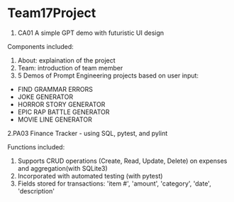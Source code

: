 # Team17Project

1. CA01
A simple GPT demo with futuristic UI design

Components included:
1) About: explaination of the project
2) Team: introduction of team member
3) 5 Demos of Prompt Engineering projects based on user input:
  - FIND GRAMMAR ERRORS
  - JOKE GENERATOR
  - HORROR STORY GENERATOR
  - EPIC RAP BATTLE GENERATOR
  - MOVIE LINE GENERATOR


2.PA03
Finance Tracker - using SQL, pytest, and pylint

Functions included:
1) Supports CRUD operations (Create, Read, Update, Delete) on expenses and aggregation(with SQLite3)
2) Incorporated with automated testing (with pytest)
3) Fields stored for transactions: 'item #', 'amount', 'category', 'date', 'description'
